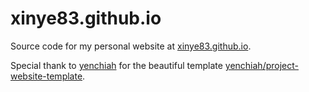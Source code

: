 # xinye83.github.io
 Source code for my personal website at <a href="https://xinye83.github.io/" target="_blank" title="xinye83.github.io">xinye83.github.io</a>.

 Special thank to [yenchiah](https://github.com/yenchiah "yenchiah") for the beautiful template [yenchiah/project-website-template](https://github.com/yenchiah/project-website-template "yenchiah/project-website-template").
